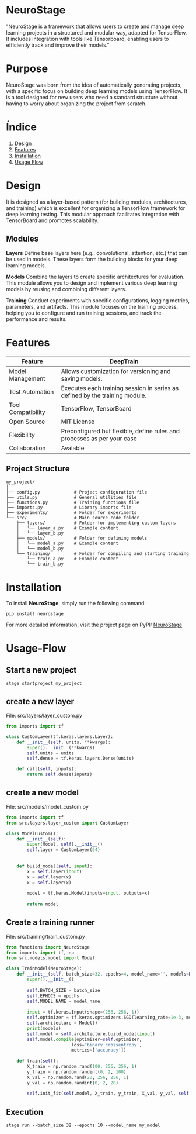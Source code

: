 # NeuroStage
"NeuroStage is a framework that allows users to create and manage deep learning projects in a structured and modular way, adapted for TensorFlow. It includes integration with tools like Tensorboard, enabling users to efficiently track and improve their models."

# Purpose
NeuroStage was born from the idea of automatically generating projects, with a specific focus on building deep learning models using TensorFlow. It is a tool designed for new users who need a standard structure without having to worry about organizing the project from scratch.

# Índice

1. [Design](#Design)
2. [Features](#Features)
3. [Installation](#installation) 
4. [Usage Flow](#usage-flow)
   
# Design
It is designed as a layer-based pattern (for building modules, architectures, and training) which is excellent for organizing a TensorFlow framework for deep learning testing. This modular approach facilitates integration with TensorBoard and promotes scalability. 

## Modules

**Layers** Define base layers here (e.g., convolutional, attention, etc.) that can be used in models. These layers form the building blocks for your deep learning models.

**Models** Combine the layers to create specific architectures for evaluation. This module allows you to design and implement various deep learning models by reusing and combining different layers.

**Training** Conduct experiments with specific configurations, logging metrics, parameters, and artifacts. This module focuses on the training process, helping you to configure and run training sessions, and track the performance and results.

# Features

| Feature                  | DeepTrain                                              |
|--------------------------|--------------------------------------------------------|
| Model Management         | Allows customization for versioning and saving models. |
| Test Automation          | Executes each training session in series as defined by the training module. |                                                       |
| Tool Compatibility       | TensorFlow, TensorBoard                                            |
| Open Source              | MIT License                                            |
| Flexibility              | Preconfigured but flexible, define rules and processes as per your case |
| Collaboration            | Avalable                                               |


## Project Structure
```
my_project/
│
├── config.py             # Project configuration file
├── utils.py              # General utilities file
├── functions.py          # Training functions file
├── imports.py            # Library imports file
├── experiments/          # Folder for experiments
└── src/                  # Main source code folder
    ├── layers/           # Folder for implementing custom layers
    │   └── layer_a.py    # Example content
    │   └── layer_b.py 
    ├── models/           # Folder for defining models
    │   └── model_a.py    # Example content
    │   └── model_b.py 
    └── training/         # Folder for compiling and starting training
        └── train_a.py    # Example content
        └── train_b.py
```
# Installation
To install **NeuroStage**, simply run the following command:
``` 
pip install neurostage
```
For more detailed information, visit the project page on PyPI:
[NeuroStage](https://pypi.org/project/neurostage/)
# Usage-Flow
## Start a new project
```
stage startproject my_project
```
## create a new layer
File: src/layers/layer_custom.py
```python
from imports import tf

class CustomLayer(tf.keras.layers.Layer):
    def __init__(self, units, **kwargs):
        super().__init__(**kwargs)
        self.units = units
        self.dense = tf.keras.layers.Dense(units)

    def call(self, inputs):
        return self.dense(inputs)

```
## create a new model
File: src/models/model_custom.py
```python
from imports import tf
from src.layers.layer_custom import CustomLayer

class ModelCustom():
    def __init__(self): 
        super(Model, self).__init__() 
        self.layer = CustomLayer(64)
        
        
    def build_model(self, input):
        x = self.layer(input)
        x = self.layer(x)
        x = self.layer(x)
        
        model = tf.keras.Model(inputs=input, outputs=x)
        
        return model
```
## Create a training runner
File: src/training/train_custom.py
```python
from functions import NeuroStage
from imports import tf, np
from src.models.model import Model

class TrainModel(NeuroStage):
    def __init__(self, batch_size=32, epochs=4, model_name='', models=None):
        super().__init__()
        
        self.BATCH_SIZE = batch_size
        self.EPHOCS = epochs
        self.MODEL_NAME = model_name
        
        input = tf.keras.Input(shape=(256, 256, 1))  
        self.optimizer = tf.keras.optimizers.SGD(learning_rate=1e-3, momentum=0.95)
        self.architecture = Model()
        print(models)
        self.model = self.architecture.build_model(input)
        self.model.compile(optimizer=self.optimizer,
                         loss='binary_crossentropy',
                         metrics=['accuracy'])
                  
    def train(self):
        X_train = np.random.rand(100, 256, 256, 1)
        y_train = np.random.randint(0, 2, 100) 
        X_val = np.random.rand(20, 256, 256, 1) 
        y_val = np.random.randint(0, 2, 20)
        
        self.init_fit(self.model, X_train, y_train, X_val, y_val, self.EPHOCS, self.BATCH_SIZE, self.MODEL_NAME)
```
## Execution
```
stage run --batch_size 32 --epochs 10 --model_name my_model
```
